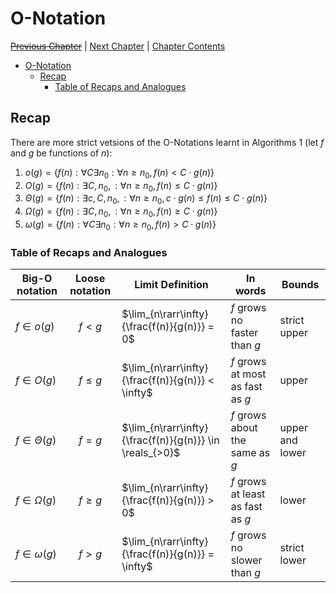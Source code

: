 # O-Notation

[~~Previous Chapter~~][prev] | [Next Chapter][next] | [Chapter Contents][index]

[prev]: ./01recap
[next]: ./03graphs
[index]: ../index

- [O-Notation](#o-notation)
  - [Recap](#recap)
    - [Table of Recaps and Analogues](#table-of-recaps-and-analogues)

## Recap

There are more strict vetsions of the O-Notations learnt in Algorithms 1 (let $f$ and $g$ be functions of $n$):

1. $o(g) = \left \{ f(n) : \forall C \exists n_0 : \forall n \geq n_0, f(n) \lt C \cdot g(n) \right \}$
2. $O(g) = \left \{ f(n) : \exists C, n_0, : \forall n \geq n_0, f(n) \leq C \cdot g(n) \right \}$
3. $\Theta(g) = \left \{ f(n) : \exists c,C, n_0, : \forall n \geq n_0, c \cdot g(n) \leq f(n) \leq C \cdot g(n) \right \}$
4. $\Omega(g) = \left \{ f(n) : \exists C, n_0, : \forall n \geq n_0, f(n) \geq C \cdot g(n) \right \}$
5. $\omega(g) = \left \{ f(n) : \forall C \exists n_0 : \forall n \geq n_0, f(n) \gt C \cdot g(n) \right \}$

### Table of Recaps and Analogues

| Big-O notation   | Loose notation | Limit Definition                                         | In words                          | Bounds          |
| ---------------- | :------------: | -------------------------------------------------------- | --------------------------------- | --------------- |
| $f\in o(g)$      |     $f<g$      | $\lim_{n\rarr\infty}{\frac{f(n)}{g(n)}} = 0$             | $f$ grows no faster than $g$      | strict upper    |
| $f\in O(g)$      |   $f \leq g$   | $\lim_{n\rarr\infty}{\frac{f(n)}{g(n)}} < \infty$        | $f$ grows at most as fast as $g$  | upper           |
| $f\in \Theta(g)$ |    $f = g$     | $\lim_{n\rarr\infty}{\frac{f(n)}{g(n)}} \in \reals_{>0}$ | $f$ grows about the same as $g$   | upper and lower |
| $f\in \Omega(g)$ |   $f \geq g$   | $\lim_{n\rarr\infty}{\frac{f(n)}{g(n)}} > 0$             | $f$ grows at least as fast as $g$ | lower           |
| $f\in \omega(g)$ |    $f > g$     | $\lim_{n\rarr\infty}{\frac{f(n)}{g(n)}} = \infty$        | $f$ grows no slower than $g$      | strict lower    |
